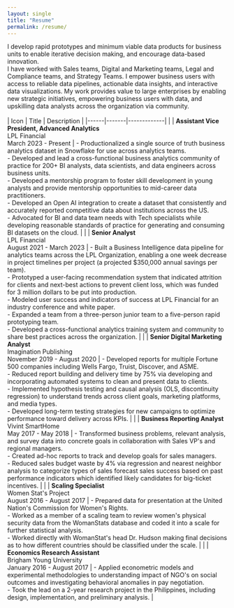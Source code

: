 ```yaml
---
layout: single
title: "Resume"
permalink: /resume/
---
```


I develop rapid prototypes and minimum viable data products for business units to enable iterative decision making, and encourage data-based innovation. <br>I have worked with Sales teams, Digital and Marketing teams, Legal and Compliance teams, and Strategy Teams. I empower business users with access to reliable data pipelines, actionable data insights, and interactive data visualizations. My work provides value to large enterprises by enabling new strategic initiatives, empowering business users with data, and upskilling data analysts across the organization via community. 
<br> <br>
| Icon | Title | Description |
|------|-------|-------------|
| <i class="fas fa-briefcase"></i> | **Assistant Vice President, Advanced Analytics** <br> LPL Financial <br> March 2023 - Present | - Productionalized a single source of truth business analytics dataset in Snowflake for use across analytics teams. <br> - Developed and lead a cross-functional business analytics community of practice for 200+ BI analysts, data scientists, and data engineers across business units. <br> - Developed a mentorship program to foster skill development in young analysts and provide mentorship opportunities to mid-career data practitioners. <br> - Developed an Open AI integration to create a dataset that consistently and accurately reported competitive data about institutions across the US. <br> - Advocated for BI and data team needs with Tech specialists while developing reasonable standards of practice for generating and consuming BI datasets on the cloud. |
| <i class="fas fa-chart-line"></i> | **Senior Analyst** <br> LPL Financial <br> August 2021 - March 2023 | - Built a Business Intelligence data pipeline for analytics teams across the LPL Organization, enabling a one week decrease in project timelines per project (a projected $350,000 annual savings per team). <br> - Prototyped a user-facing recommendation system that indicated attrition for clients and next-best actions to prevent client loss, which was funded for 3 million dollars to be put into production. <br> - Modeled user success and indicators of success at LPL Financial for an industry conference and white paper. <br> - Expanded a team from a three-person junior team to a five-person rapid prototyping team. <br> - Developed a cross-functional analytics training system and community to share best practices across the organization. |
| <i class="fas fa-bullhorn"></i> | **Senior Digital Marketing Analyst** <br> Imagination Publishing <br> November 2019 - August 2020 | - Developed reports for multiple Fortune 500 companies including Wells Fargo, Truist, Discover, and ASME. <br> - Reduced report building and delivery time by 75% via developing and incorporating automated systems to clean and present data to clients. <br> - Implemented hypothesis testing and causal analysis (OLS, discontinuity regression) to understand trends across client goals, marketing platforms, and media types. <br> - Developed long-term testing strategies for new campaigns to optimize performance toward delivery across KPIs. |
| <i class="fas fa-chart-bar"></i> | **Business Reporting Analyst** <br> Vivint SmartHome <br> May 2017 - May 2018 | - Transformed business problems, relevant analysis, and survey data into concrete goals in collaboration with Sales VP's and regional managers. <br> - Created ad-hoc reports to track and develop goals for sales managers. <br> - Reduced sales budget waste by 4% via regression and nearest neighbor analysis to categorize types of sales forecast sales success based on past performance indicators which identified likely candidates for big-ticket incentives. |
| <i class="fas fa-users"></i> | **Scaling Specialist** <br> Women Stat's Project <br> August 2016 - August 2017 | - Prepared data for presentation at the United Nation's Commission for Women's Rights. <br> - Worked as a member of a scaling team to review women's physical security data from the WomanStats database and coded it into a scale for further statistical analysis. <br> - Worked directly with WomanStat's head Dr. Hudson making final decisions as to how different countries should be classified under the scale. |
| <i class="fas fa-university"></i> | **Economics Research Assistant** <br> Brigham Young University <br> January 2016 - August 2017 | - Applied econometric models and experimental methodologies to understanding impact of NGO's on social outcomes and investigating behavioral anomalies in pay negotiation. <br> - Took the lead on a 2-year research project in the Philippines, including design, implementation, and preliminary analysis. |